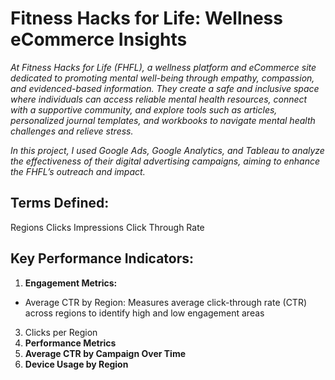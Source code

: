# Fitness Hacks for Life: Wellness eCommerce Insights

_At Fitness Hacks for Life (FHFL), a wellness platform and eCommerce site dedicated to promoting mental well-being through empathy, compassion, and evidenced-based information. They create a safe and inclusive space where individuals can access reliable mental health resources, connect with a supportive community, and explore tools such as articles, personalized journal templates, and workbooks to navigate mental health challenges and relieve stress._

_In this project, I used Google Ads, Google Analytics, and Tableau to analyze the effectiveness of their digital advertising campaigns, aiming to enhance the FHFL’s outreach and impact._

## Terms Defined:

Regions 
Clicks
Impressions
Click Through Rate


## Key Performance Indicators:

1. **Engagement Metrics:**
 - Average CTR by Region: Measures average click-through rate (CTR) across regions to identify high and low engagement areas
3.   Clicks per Region
4. **Performance Metrics**
5. **Average CTR by Campaign Over Time**
6. **Device Usage by Region**

